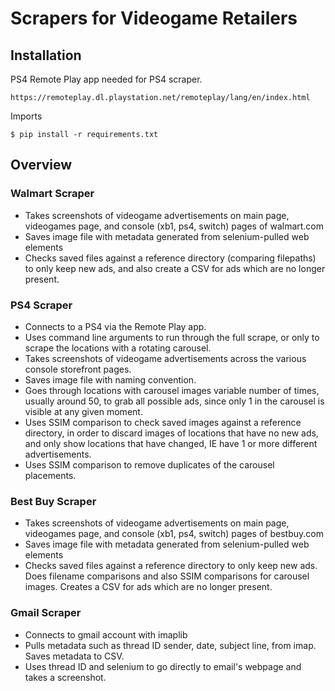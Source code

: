 # Scrapers for Videogame Retailers

## Installation
PS4 Remote Play app needed for PS4 scraper.
```
https://remoteplay.dl.playstation.net/remoteplay/lang/en/index.html
```
Imports
```
$ pip install -r requirements.txt
```

## Overview

### Walmart Scraper
- Takes screenshots of videogame advertisements on main page, videogames page, and console (xb1, ps4, switch) pages of walmart.com
- Saves image file with metadata generated from selenium-pulled web elements
- Checks saved files against a reference directory (comparing filepaths) to only keep new ads, and also create a CSV for ads which are no longer present.

### PS4 Scraper
- Connects to a PS4 via the Remote Play app.
- Uses command line arguments to run through the full scrape, or only to scrape the locations with a rotating carousel.
- Takes screenshots of videogame advertisements across the various console storefront pages.
- Saves image file with naming convention.
- Goes through locations with carousel images variable number of times, usually around 50, to grab all possible ads, since only 1 in the carousel is visible at any given moment.
- Uses SSIM comparison to check saved images against a reference directory, in order to discard images of locations that have no new ads, and only show locations that have changed, IE have 1 or more different advertisements.
- Uses SSIM comparison to remove duplicates of the carousel placements. 

### Best Buy Scraper
- Takes screenshots of videogame advertisements on main page, videogames page, and console (xb1, ps4, switch) pages of bestbuy.com
- Saves image file with metadata generated from selenium-pulled web elements
- Checks saved files against a reference directory to only keep new ads. Does filename comparisons and also SSIM comparisons for carousel images. Creates a CSV for ads which are no longer present.

### Gmail Scraper
- Connects to gmail account with imaplib
- Pulls metadata such as thread ID sender, date, subject line, from imap. Saves metadata to CSV.
- Uses thread ID and selenium to go directly to email's webpage and takes a screenshot. 
